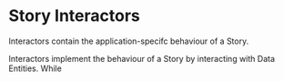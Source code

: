 # Story Interactors

Interactors contain the application-specifc behaviour of a Story. 

Interactors implement the behaviour of a Story by interacting with Data Entities.
While